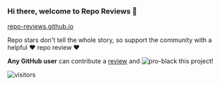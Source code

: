 ### Hi there, welcome to Repo Reviews 👋

[repo-reviews.github.io](https://repo-reviews.github.io/)

Repo stars don't tell the whole story, so support the community with a helpful ❤️ repo review ❤️

**Any GitHub user** can contribute a [review](https://github.com/repo-reviews/repo-reviews.github.io/blob/main/create.md) and ![pro-black](https://user-images.githubusercontent.com/65187002/173065669-d1fdb5a7-8895-43cc-8dea-72a511a37e86.svg#gh-light-mode-only) this project!

![visitors](https://visitor-badge.laobi.icu/badge?page_id=repo-reviews)
